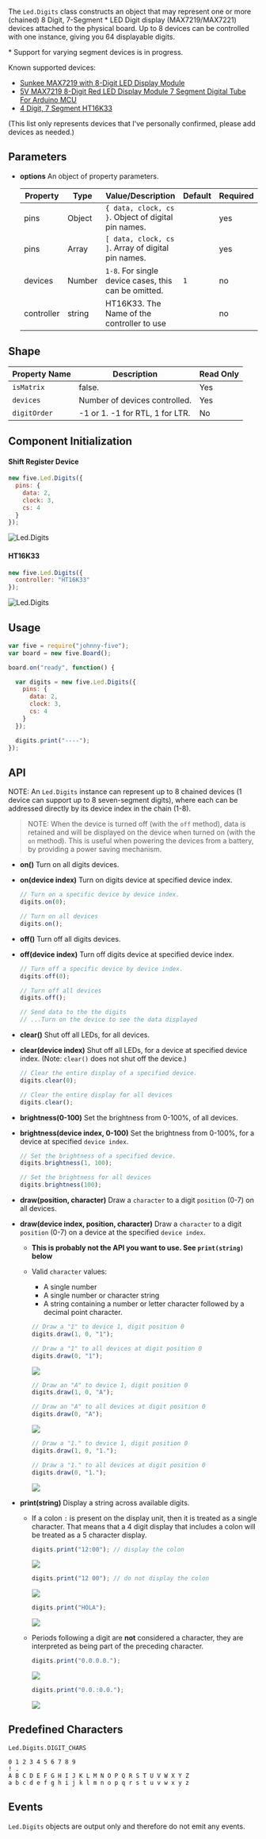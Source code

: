 The `Led.Digits` class constructs an object that may represent one or more (chained) 8 Digit, 7-Segment \* LED Digit display (MAX7219/MAX7221) devices attached to the physical board. Up to 8 devices can be controlled with one instance, giving you 64 displayable digits.

\* Support for varying segment devices is in progress.

Known supported devices: 

- [Sunkee MAX7219 with 8-Digit LED Display Module](http://www.amazon.com/Sunkee-MAX7219-8-Digit-Display-Module/dp/B00D3J04JC/)
- [5V MAX7219 8-Digit Red LED Display Module 7 Segment Digital Tube For Arduino MCU](http://www.amazon.com/MAX7219-8-Digit-Display-Segment-Digital/dp/B00IHQ7STK)
- [4 Digit, 7 Segment HT16K33](https://www.adafruit.com/search?q=7-segment&b=1)


(This list only represents devices that I've personally confirmed, please add devices as needed.)


## Parameters

- **options** An object of property parameters.
  <span class="abbreviate-table">

  | Property | Type   | Value/Description                 |Default| Required |
  |----------|--------|-----------------------------------|---------------------------------|----------|
  | pins     | Object | `{ data, clock, cs }`. Object of digital pin names.                                             || yes      |
  | pins          | Array | `[ data, clock, cs ]`. Array of digital pin names.                                              || yes      |
  | devices       | Number | `1-8`. For single device cases, this can be omitted. | `1` | no       |
  | controller    | string | HT16K33. The Name of the controller to use |  | no       |
  </span>


## Shape

| Property Name | Description | Read Only |
|---------------| ----------- | ----------|
| `isMatrix` | false. | Yes |
| `devices` | Number of devices controlled. | Yes |
| `digitOrder` | -1 or 1. -1 for RTL, 1 for LTR.  | No |


## Component Initialization

#### Shift Register Device

```js
new five.Led.Digits({
  pins: {
    data: 2,
    clock: 3,
    cs: 4
  }
});
```

![Led.Digits](https://github.com/rwaldron/johnny-five/raw/master/docs/breadboard/led-digits-clock.png)


#### HT16K33

```js
new five.Led.Digits({
  controller: "HT16K33"
});
```

![Led.Digits](https://github.com/rwaldron/johnny-five/raw/master/docs/breadboard/led-digits-clock-HT16K33.png)


## Usage

```js
var five = require("johnny-five");
var board = new five.Board();

board.on("ready", function() {

  var digits = new five.Led.Digits({
    pins: {
      data: 2,
      clock: 3,
      cs: 4
    }
  });

  digits.print("----");
});
```


## API

NOTE: An `Led.Digits` instance can represent up to 8 chained devices (1 device can support up to 8 seven-segment digits), where each can be addressed directly by its device index in the chain (1-8).

> NOTE: When the device is turned off (with the `off` method), data is retained and will be displayed on the device when turned on (with the `on` method). This is useful when powering the devices from a battery, by providing a power saving mechanism.

- **on()** Turn on all digits devices.
- **on(device index)** Turn on digits device at specified device index.

  ```js
  // Turn on a specific device by device index.
  digits.on(0);

  // Turn on all devices
  digits.on();
  ```

- **off()** Turn off all digits devices.
- **off(device index)** Turn off digits device at specified device index.

  ```js
  // Turn off a specific device by device index.
  digits.off(0);

  // Turn off all devices
  digits.off();

  // Send data to the the digits
  // ...Turn on the device to see the data displayed
  ```


- **clear()** Shut off all LEDs, for all devices.
- **clear(device index)** Shut off all LEDs, for a device at specified device index. (Note: `clear()` does not shut off the device.)

  ```js
  // Clear the entire display of a specified device.
  digits.clear(0);

  // Clear the entire display for all devices
  digits.clear();
  ```


- **brightness(0-100)** Set the brightness from 0-100%, of all devices.
- **brightness(device index, 0-100)** Set the brightness from 0-100%, for a device at specified `device index`.


  ```js
  // Set the brightness of a specified device.
  digits.brightness(1, 100);

  // Set the brightness for all devices
  digits.brightness(100);
  ```


- **draw(position, character)** Draw a `character` to a digit `position` (0-7) on all devices.
- **draw(device index, position, character)** Draw a `character` to a digit `position` (0-7) on a device at the specified `device index`.
  - **This is probably not the API you want to use. See `print(string)` below**

  - Valid `character` values: 

    - A single number
    - A single number or character string
    - A string containing a number or letter character followed by a decimal point character.
    ```js
    // Draw a "1" to device 1, digit position 0
    digits.draw(1, 0, "1");

    // Draw a "1" to all devices at digit position 0
    digits.draw(0, "1");
    ```
    ![](https://raw.githubusercontent.com/rwaldron/johnny-five/master/docs/breadboard/4-digit-7-segment-draw-001.png)

    ```js
    // Draw an "A" to device 1, digit position 0
    digits.draw(1, 0, "A");

    // Draw an "A" to all devices at digit position 0
    digits.draw(0, "A");
    ```
    ![](https://raw.githubusercontent.com/rwaldron/johnny-five/master/docs/breadboard/4-digit-7-segment-draw-002.png)

    ```js
    // Draw a "1." to device 1, digit position 0
    digits.draw(1, 0, "1.");

    // Draw a "1." to all devices at digit position 0
    digits.draw(0, "1.");
    ```

    ![](https://raw.githubusercontent.com/rwaldron/johnny-five/master/docs/breadboard/4-digit-7-segment-draw-003.png)

- **print(string)** Display a string across available digits. 
  - If a colon `:` is present on the display unit, then it is treated as a single character. That means that a 4 digit display that includes a colon will be treated as a 5 character display. 
    ```js
    digits.print("12:00"); // display the colon
    ```
    ![](https://raw.githubusercontent.com/rwaldron/johnny-five/master/docs/breadboard/4-digit-7-segment-print-001.png)

    ```js
    digits.print("12 00"); // do not display the colon
    ```
    ![](https://raw.githubusercontent.com/rwaldron/johnny-five/master/docs/breadboard/4-digit-7-segment-print-002.png)

    ```js
    digits.print("HOLA");
    ```
    ![](https://raw.githubusercontent.com/rwaldron/johnny-five/master/docs/breadboard/4-digit-7-segment-with-colon-001.png)

  - Periods following a digit are **not** considered a character, they are interpreted as being part of the preceding character. 
    ```js
    digits.print("0.0.0.0."); 
    ```
    ![](https://raw.githubusercontent.com/rwaldron/johnny-five/master/docs/breadboard/4-digit-7-segment-print-003.png)

    ```js
    digits.print("0.0.:0.0."); 
    ```
    ![](https://raw.githubusercontent.com/rwaldron/johnny-five/master/docs/breadboard/4-digit-7-segment-print-004.png)

## Predefined Characters

`Led.Digits.DIGIT_CHARS`

```
0 1 2 3 4 5 6 7 8 9   
! .
A B C D E F G H I J K L M N O P Q R S T U V W X Y Z
a b c d e f g h i j k l m n o p q r s t u v w x y z
```


## Events

`Led.Digits` objects are output only and therefore do not emit any events.
